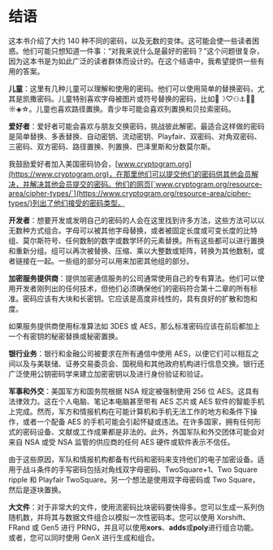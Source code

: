 # 结语

这本书介绍了大约 140 种不同的密码，以及无数的变体。这可能会使一些读者困惑。他们可能只想知道一件事：“对我来说什么是最好的密码？”这个问题很复杂，因为这本书是为如此广泛的读者群体而设计的。在这个结语中，我希望提供一些有用的答案。

**儿童**：这里有几种儿童可以理解和使用的密码。他们可以使用简单的替换密码，尤其是凯撒密码。儿童特别喜欢字母被图片或符号替换的密码，比如🙂☽♡⚇⚓🎾🧙☼◈☆。儿童也喜欢路径置换。青少年可能会喜欢列置换和贝拉索密码。

**爱好者**：爱好者可能会喜欢与朋友交换密码，挑战彼此解密。最适合这样做的密码是简单替换、多表替换、自动密钥、流动密钥、Playfair、双密码、对角双密码、三密码、双方密码、路径置换、列置换、巴泽里斯和分数莫尔斯。

我鼓励爱好者加入美国密码协会，[www.cryptogram.org](https://www.cryptogram.org)，在那里他们可以提交他们的密码供其他会员解决，并解决其他会员提交的密码。他们的网页[`www.cryptogram.org/resource-area/cipher-types/`](https://www.cryptogram.org/resource-area/cipher-types/)列出了他们接受的密码类型。

**开发者**：想要开发或发明自己的密码的人会在这里找到许多方法，这些方法可以以无数种方式组合。字母可以被其他字母替换，或者被固定长度或可变长度的比特组、莫尔斯符号、任何数制的数字或数学环的元素替换。所有这些都可以进行置换和重新分组。组可以再次被替换、压缩、乘以大整数或矩阵，转换为其他数制，或者链接在一起。一些组的部分可以用来加密其他组的部分。

**加密服务提供商**：提供加密通信服务的公司通常使用自己的专有算法。他们可以使用开发者刚列出的任何技术，但他们必须确保他们的密码符合第十二章的所有标准。密码应该有大块和长密钥。它应该是高度非线性的，具有良好的扩散和饱和度。

如果服务提供商使用标准算法如 3DES 或 AES，那么标准密码应该在前后都加上一个有密钥的秘密替换或秘密置换。

**银行业务**：银行和金融公司被要求在所有通信中使用 AES，以便它们可以相互之间以及与美联储、证券交易委员会、国税局和其他政府机构进行信息交换。银行还广泛使用公钥密码学来建立加密密钥以及进行身份验证和验证。

**军事和外交**：美国军方和国务院根据 NSA 规定被强制使用 256 位 AES。这具有法律效力。这在个人电脑、笔记本电脑甚至带有 AES 芯片或 AES 软件的智能手机上完成。然而，军方和情报机构在可能计算机和手机无法工作的地方和条件下操作，或者一个配备 AES 的手机可能会引起怀疑或违法。在许多国家，拥有任何形式的密码设备、文献或工作成果都是非法的。此外，外国军队和外交团体可能会对来自 NSA 或受 NSA 监管的供应商的任何 AES 硬件或软件表示不信任。

由于这些原因，军队和情报机构都备有代码和密码来支持他们的电子加密设备。适用于战斗条件的手写密码包括对角线双字母密码、TwoSquare+1、Two Square ripple 和 Playfair TwoSquare。另一个想法是使用双字母密码或 Two Square，然后是逐块置换。

**大文件**：对于非常大的文件，使用流密码比块密码要快得多。您可以生成一系列伪随机数，并将其与数据文件组合以模拟一次性密码本。您可以使用 Xorshift、FRand 或 Gen5 进行 PRNG，并且可以使用**xors**、**adds**或**poly**进行组合功能。或者，您可以同时使用 GenX 进行生成和组合。
